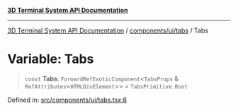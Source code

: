 [**3D Terminal System API Documentation**](../../../../README.md)

***

[3D Terminal System API Documentation](../../../../README.md) / [components/ui/tabs](../README.md) / Tabs

# Variable: Tabs

> `const` **Tabs**: `ForwardRefExoticComponent`\<`TabsProps` & `RefAttributes`\<`HTMLDivElement`\>\> = `TabsPrimitive.Root`

Defined in: [src/components/ui/tabs.tsx:8](https://github.com/Dicommunitas/ThreeJS_Terminal_3D/blob/6f042d4d64a35f8821f49bdbe82798f7999e9e5c/src/components/ui/tabs.tsx#L8)
